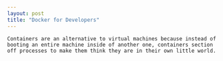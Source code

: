 ```yaml
---
layout: post
title: "Docker for Developers"
---
```


    Containers are an alternative to virtual machines because instead of booting an entire machine inside of another one, containers section off processes to make them think they are in their own little world.

